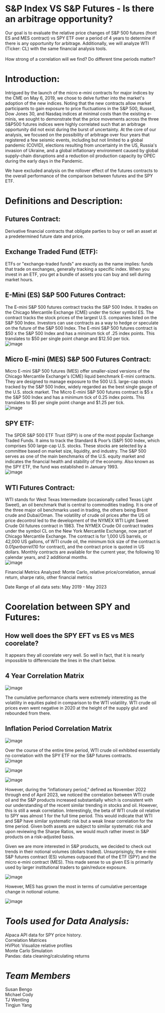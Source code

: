 # S&P Index VS S&P Futures - Is there an arbitrage opportunity?

Our goal is to evaluate the relative price changes of S&P 500 futures (front ES and MES contract) vs SPY ETF over a period of 4 years to determine if there is any opportunity for arbitrage. Additionally, we will analyze WTI (Ticker: CL) with the same financial analysis tools. <br>
<br>
How strong of a correlation will we find? Do different time periods matter? <br>

# Introduction:

Intrigued by the launch of the micro e-mini contracts for major indices by the CME on May 6, 2019, we chose to delve further into the market's adoption of the new indices.  Noting that the new contracts allow market participants to gain exposure to price fluctuations in the S&P 500, Russell, Dow Jones 30, and Nasdaq indices at minimal costs than the existing e-minis, we sought to demonstrate that the price movements across the three S&P500 futures indices were highly correlated such that an arbitrage opportunity did not exist during the burst of uncertainty.  At the core of our analysis, we focused on the possibility of arbitrage over four years that registered a few seismic events, including but not limited to a global pandemic (COVID), elections resulting from uncertainty in the US, Russia's invasion of Ukraine, and a global inflationary environment caused by global supply-chain disruptions and a reduction oil production capacity by OPEC during the early days in the Pandemic.<br>

We have excluded analysis on the rollover effect of the futures contracts to the overall performance of the comparison between futures and the SPY ETF.<br>


# Definitions and Description:

## Futures Contract:<br>
Derivative financial contracts that obligate parties to buy or sell an asset at a predetermined future date and price.<br>

## Exchange Traded Fund (ETF):
ETFs or "exchange-traded funds" are exactly as the name implies: funds that trade on exchanges, generally tracking a specific index. When you invest in an ETF, you get a bundle of assets you can buy and sell during market hours.<br>

## E-Mini (ES) S&P 500 Futures Contract: <br>
The E-mini S&P 500 futures contract tracks the S&P 500 Index. It trades on the Chicago Mercantile Exchange (CME) under the ticker symbol ES. The contract tracks the stock prices of the largest U.S. companies listed on the S&P 500 Index. Investors can use contracts as a way to hedge or speculate on the future of the S&P 500 Index. The E-mini S&P 500 futures contract is $50 x the S&P 500 Index and has a minimum tick of .25 index points. This translates to $50 per single point change and $12.50 per tick.<br>
![image](images/image1.png)

## Micro E-mini (MES) S&P 500 Futures Contract: <br>
Micro E-mini S&P 500 futures (MES) offer smaller-sized versions of the Chicago Mercantile Exchange's (CME) liquid benchmark E-mini contracts.
They are designed to manage exposure to the 500 U.S. large-cap stocks tracked by the S&P 500 Index, widely regarded as the best single gauge of the U.S. stock market. The Micro E-mini S&P 500 futures contract is $5 x the S&P 500 Index and has a minimum tick of 0.25 index points. This translates to $5 per single point change and $1.25 per tick.<br>
![image](images/image2.png)

## SPY ETF: <br>
The SPDR S&P 500 ETF Trust (SPY) is one of the most popular Exchange Traded Funds. It aims to track the Standard & Poor’s (S&P) 500 Index, which comprises 500 large-cap U.S. stocks. These stocks are selected by a committee based on market size, liquidity, and industry. The S&P 500 serves as one of the main benchmarks of the U.S. equity market and indicates the financial health and stability of the economy. Also known as the SPY ETF, the fund was established in January 1993. <br>
![image](images/SPY.png)

## WTI Futures Contract: <br>
WTI stands for West Texas Intermediate (occasionally called Texas Light Sweet), an oil benchmark that is central to commodities trading. It is one of the three major oil benchmarks used in trading, the others being Brent crude and Dubai/Oman. The volatility of crude oil prices after the US oil price decontrol led to the development of the NYMEX WTI Light Sweet Crude Oil futures contract in 1983. The NYMEX Crude Oil contract trades under the symbol CL on the New York Mercantile Exchange, now part of Chicago Mercantile Exchange. The contract is for 1,000 US barrels, or 42,000 US gallons, of WTI crude oil, the minimum tick size of the contract is $0.01 per barrel ($10 for contract), and the contract price is quoted in US dollars. Monthly contracts are available for the current year, the following 10 calendar years, and 2 additional months. <br>
![image](images/WTI.png)

Financial Metrics Analyzed: Monte Carlo, relative price/correlation, annual return, sharpe ratio, other financial metrics <br>

Date Range of all data sets: May 2019 - May 2023 <br>

# Coorelation between SPY and Futures:

## How well does the SPY EFT vs ES vs MES coorelate?
It appears they all coorelate very well. So well in fact, that it is nearly impossible to differenciate the lines in the chart below.<br>
## 4 Year Correlation Matrix<br>
![image](images/All_Products_Cumulative_Performance.png)

The cumulative performance charts were extremely interesting as the volatility in equities paled in comparison to the WTI volatility. WTI crude oil prices even went negative in 2020 at the height of the supply glut and rebounded from there. <br>
## Inflation Period Correlation Matrix<br>
![image](images/Correlation_Full_Time_Period.png)

Over the course of the entire time period, WTI crude oil exhibited essentially no correlation with the SPY ETF nor the S&P futures contracts.<br>
![image](images/Correlation_Inflationary_Time_Period.png)

![image](images/beta.png)

![image](images/Sharpe_Ratios.png)

However, during the “inflationary period,” defined as November 2022 through end of April 2023, we noticed the correlation between WTI crude oil and the S&P products increased substantially which is consistent with our understanding of the recent similar trending in stocks and oil. However, this is still a weak correlation. Interestingly, the beta of WTI crude oil relative to SPY was almost 1 for the full time period. This would indicate that WTI and S&P have similar systematic risk but a weak linear correlation for the time period. Given both assets are subject to similar systematic risk and upon reviewing the Sharpe Ratios, we would much rather invest in S&P products on a risk-adjusted basis.<br>

Given we are more interested in S&P products, we decided to check out trends in their notional volumes (dollars traded). Unsurprisingly, the e-mini S&P futures contract (ES) volumes outpaced that of the ETF (SPY) and the micro e-mini contract (MES). This made sense to us given ES is primarily used by larger institutional traders to gain/reduce exposure.<br>

![image](images/Notional_Volumes_Traded.png)

However, MES has grown the most in terms of cumulative percentage change in notional volume.<br>

![image](images/cumulative_percentage_chg_volumes.png)

# ***Tools used for Data Analysis:***

Alpaca API data for SPY price history.<br>
Correlation Matrices <br>
HVPlot: Visualize relative profiles <br>
Monte Carlo Simulation <br>
Pandas: data cleaning/calculating returns <br>


# ***Team Members***
Susan Bengo  <br>
Michael Cody <br>
TJ Wentling <br>
Tingjun Yang <br>
